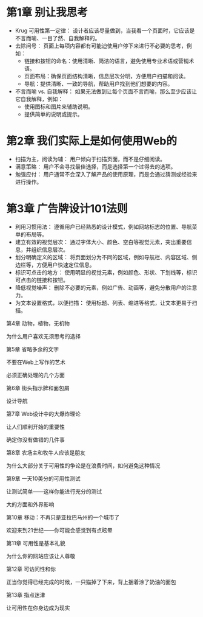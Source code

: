 # 第1章 别让我思考

* Krug 可用性第一定律： 设计者应该尽量做到，当我看一个页面时，它应该是不言而喻、一目了然、自我解释的。
* 去除问号： 页面上每项内容都有可能迫使用户停下来进行不必要的思考，例如：
  * 链接和按钮的命名：使用清晰、简洁的语言，避免使用专业术语或营销术语。
  * 页面布局：确保页面结构清晰，信息层次分明，方便用户扫描和阅读。
  * 导航：提供清晰、一致的导航，帮助用户找到他们想要的内容。
* 不言而喻 vs. 自我解释： 如果无法做到让每个页面不言而喻，那么至少应该让它自我解释，例如：
  * 使用图标和图片来辅助说明。
  * 提供简单的说明或提示。

# 第2章 我们实际上是如何使用Web的

* 扫描为主，阅读为辅： 用户倾向于扫描页面，而不是仔细阅读。
* 满意策略： 用户不会寻找最佳选择，而是选择第一个过得去的选项。
* 勉强应付： 用户通常不会深入了解产品的使用原理，而是会通过猜测或经验来进行操作。

# 第3章 广告牌设计101法则

* 利用习惯用法： 遵循用户已经熟悉的设计模式，例如网站标志的位置、导航菜单的布局等。
* 建立有效的视觉层次： 通过字体大小、颜色、空白等视觉元素，突出重要信息，并组织信息层次。
* 划分明确定义的区域： 将页面划分为不同的区域，例如导航栏、内容区域、侧边栏等，方便用户快速定位信息。
* 标识可点击的地方： 使用明显的视觉元素，例如颜色、形状、下划线等，标识可点击的链接和按钮。
* 降低视觉噪声： 删除不必要的元素，例如广告、动画等，避免分散用户的注意力。
* 为文本设置格式，以便扫描： 使用标题、列表、缩进等格式，让文本更易于扫描。

第4章 动物，植物，无机物

为什么用户喜欢无须思考的选择

第5章 省略多余的文字

不要在Web上写作的艺术

必须正确处理的几个方面

第6章 街头指示牌和面包屑

设计导航

第7章 Web设计中的大爆炸理论

让人们顺利开始的重要性

确定你没有做错的几件事

第8章 农场主和牧牛人应该是朋友

为什么大部分关于可用性的争论是在浪费时间，如何避免这种情况

第9章 一天10美分的可用性测试

让测试简单——这样你能进行充分的测试

大的方面和外界影响

第10章 移动：不再只是亚拉巴马州的一个城市了

欢迎来到21世纪——你可能会感觉到有点眩晕

第11章 可用性是基本礼貌

为什么你的网站应该让人尊敬

第12章 可访问性和你

正当你觉得已经完成的时候，一只猫掉了下来，背上捆着涂了奶油的面包

第13章 指点迷津

让可用性在你身边成为现实
